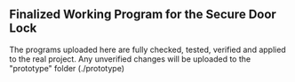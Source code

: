 ## Finalized Working Program for the Secure Door Lock

The programs uploaded here are fully checked, tested, verified and applied to the real project.
Any unverified changes will be uploaded to the "prototype" folder (./prototype)
